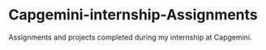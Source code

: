 # Capgemini-internship-Assignments
Assignments and projects completed during my internship at Capgemini.
